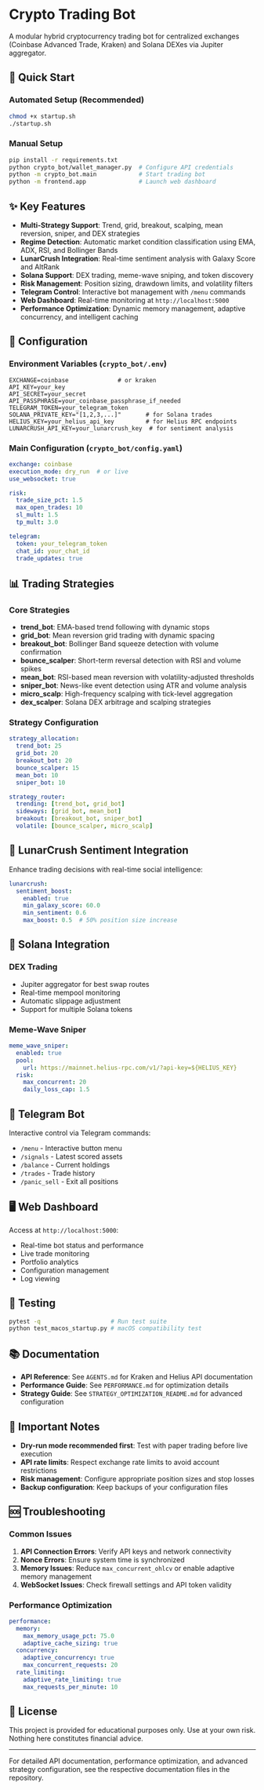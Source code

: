 # Crypto Trading Bot

A modular hybrid cryptocurrency trading bot for centralized exchanges (Coinbase Advanced Trade, Kraken) and Solana DEXes via Jupiter aggregator.

## 🚀 Quick Start

### Automated Setup (Recommended)
```bash
chmod +x startup.sh
./startup.sh
```

### Manual Setup
```bash
pip install -r requirements.txt
python crypto_bot/wallet_manager.py  # Configure API credentials
python -m crypto_bot.main            # Start trading bot
python -m frontend.app               # Launch web dashboard
```

## ✨ Key Features

- **Multi-Strategy Support**: Trend, grid, breakout, scalping, mean reversion, sniper, and DEX strategies
- **Regime Detection**: Automatic market condition classification using EMA, ADX, RSI, and Bollinger Bands
- **LunarCrush Integration**: Real-time sentiment analysis with Galaxy Score and AltRank
- **Solana Support**: DEX trading, meme-wave sniping, and token discovery
- **Risk Management**: Position sizing, drawdown limits, and volatility filters
- **Telegram Control**: Interactive bot management with `/menu` commands
- **Web Dashboard**: Real-time monitoring at `http://localhost:5000`
- **Performance Optimization**: Dynamic memory management, adaptive concurrency, and intelligent caching

## 🔧 Configuration

### Environment Variables (`crypto_bot/.env`)
```env
EXCHANGE=coinbase              # or kraken
API_KEY=your_key
API_SECRET=your_secret
API_PASSPHRASE=your_coinbase_passphrase_if_needed
TELEGRAM_TOKEN=your_telegram_token
SOLANA_PRIVATE_KEY="[1,2,3,...]"       # for Solana trades
HELIUS_KEY=your_helius_api_key         # for Helius RPC endpoints
LUNARCRUSH_API_KEY=your_lunarcrush_key  # for sentiment analysis
```

### Main Configuration (`crypto_bot/config.yaml`)
```yaml
exchange: coinbase
execution_mode: dry_run  # or live
use_websocket: true

risk:
  trade_size_pct: 1.5
  max_open_trades: 10
  sl_mult: 1.5
  tp_mult: 3.0

telegram:
  token: your_telegram_token
  chat_id: your_chat_id
  trade_updates: true
```

## 📊 Trading Strategies

### Core Strategies
- **trend_bot**: EMA-based trend following with dynamic stops
- **grid_bot**: Mean reversion grid trading with dynamic spacing
- **breakout_bot**: Bollinger Band squeeze detection with volume confirmation
- **bounce_scalper**: Short-term reversal detection with RSI and volume spikes
- **mean_bot**: RSI-based mean reversion with volatility-adjusted thresholds
- **sniper_bot**: News-like event detection using ATR and volume analysis
- **micro_scalp**: High-frequency scalping with tick-level aggregation
- **dex_scalper**: Solana DEX arbitrage and scalping strategies

### Strategy Configuration
```yaml
strategy_allocation:
  trend_bot: 25
  grid_bot: 20
  breakout_bot: 20
  bounce_scalper: 15
  mean_bot: 10
  sniper_bot: 10

strategy_router:
  trending: [trend_bot, grid_bot]
  sideways: [grid_bot, mean_bot]
  breakout: [breakout_bot, sniper_bot]
  volatile: [bounce_scalper, micro_scalp]
```

## 🌙 LunarCrush Sentiment Integration

Enhance trading decisions with real-time social intelligence:

```yaml
lunarcrush:
  sentiment_boost:
    enabled: true
    min_galaxy_score: 60.0
    min_sentiment: 0.6
    max_boost: 0.5  # 50% position size increase
```

## 🔗 Solana Integration

### DEX Trading
- Jupiter aggregator for best swap routes
- Real-time mempool monitoring
- Automatic slippage adjustment
- Support for multiple Solana tokens

### Meme-Wave Sniper
```yaml
meme_wave_sniper:
  enabled: true
  pool:
    url: https://mainnet.helius-rpc.com/v1/?api-key=${HELIUS_KEY}
  risk:
    max_concurrent: 20
    daily_loss_cap: 1.5
```

## 📱 Telegram Bot

Interactive control via Telegram commands:
- `/menu` - Interactive button menu
- `/signals` - Latest scored assets
- `/balance` - Current holdings
- `/trades` - Trade history
- `/panic_sell` - Exit all positions

## 🖥️ Web Dashboard

Access at `http://localhost:5000`:
- Real-time bot status and performance
- Live trade monitoring
- Portfolio analytics
- Configuration management
- Log viewing

## 🧪 Testing

```bash
pytest -q                    # Run test suite
python test_macos_startup.py # macOS compatibility test
```

## 📚 Documentation

- **API Reference**: See `AGENTS.md` for Kraken and Helius API documentation
- **Performance Guide**: See `PERFORMANCE.md` for optimization details
- **Strategy Guide**: See `STRATEGY_OPTIMIZATION_README.md` for advanced configuration

## 🚨 Important Notes

- **Dry-run mode recommended first**: Test with paper trading before live execution
- **API rate limits**: Respect exchange rate limits to avoid account restrictions
- **Risk management**: Configure appropriate position sizes and stop losses
- **Backup configuration**: Keep backups of your configuration files

## 🆘 Troubleshooting

### Common Issues
1. **API Connection Errors**: Verify API keys and network connectivity
2. **Nonce Errors**: Ensure system time is synchronized
3. **Memory Issues**: Reduce `max_concurrent_ohlcv` or enable adaptive memory management
4. **WebSocket Issues**: Check firewall settings and API token validity

### Performance Optimization
```yaml
performance:
  memory:
    max_memory_usage_pct: 75.0
    adaptive_cache_sizing: true
  concurrency:
    adaptive_concurrency: true
    max_concurrent_requests: 20
  rate_limiting:
    adaptive_rate_limiting: true
    max_requests_per_minute: 10
```

## 📄 License

This project is provided for educational purposes only. Use at your own risk. Nothing here constitutes financial advice.

---

For detailed API documentation, performance optimization, and advanced strategy configuration, see the respective documentation files in the repository.

